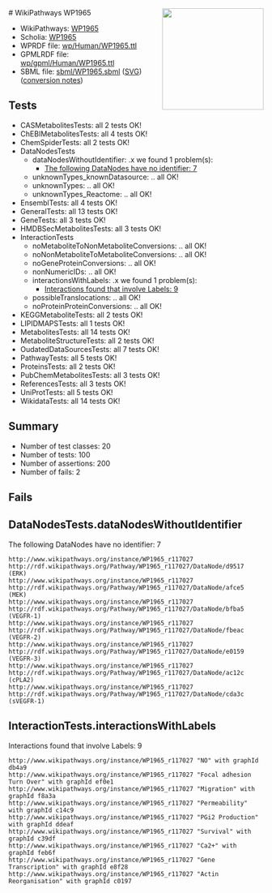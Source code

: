 <img style="float: right; width: 200px" src="../logo.png" />
# WikiPathways WP1965

* WikiPathways: [WP1965](https://identifiers.org/wikipathways:WP1965)
* Scholia: [WP1965](https://scholia.toolforge.org/wikipathways/WP1965)
* WPRDF file: [wp/Human/WP1965.ttl](../wp/Human/WP1965.ttl)
* GPMLRDF file: [wp/gpml/Human/WP1965.ttl](../wp/gpml/Human/WP1965.ttl)
* SBML file: [sbml/WP1965.sbml](../sbml/WP1965.sbml) ([SVG](../sbml/WP1965.svg)) ([conversion notes](../sbml/WP1965.txt))

## Tests
* CASMetabolitesTests: all 2 tests OK!
* ChEBIMetabolitesTests: all 4 tests OK!
* ChemSpiderTests: all 2 tests OK!
* DataNodesTests
    * dataNodesWithoutIdentifier: .x we found 1 problem(s):
        * [The following DataNodes have no identifier: 7](#d2d32fa6)
    * unknownTypes_knownDatasource: .. all OK!
    * unknownTypes: .. all OK!
    * unknownTypes_Reactome: .. all OK!
* EnsemblTests: all 4 tests OK!
* GeneralTests: all 13 tests OK!
* GeneTests: all 3 tests OK!
* HMDBSecMetabolitesTests: all 3 tests OK!
* InteractionTests
    * noMetaboliteToNonMetaboliteConversions: .. all OK!
    * noNonMetaboliteToMetaboliteConversions: .. all OK!
    * noGeneProteinConversions: .. all OK!
    * nonNumericIDs: .. all OK!
    * interactionsWithLabels: .x we found 1 problem(s):
        * [Interactions found that involve Labels: 9](#630d2680)
    * possibleTranslocations: .. all OK!
    * noProteinProteinConversions: .. all OK!
* KEGGMetaboliteTests: all 2 tests OK!
* LIPIDMAPSTests: all 1 tests OK!
* MetabolitesTests: all 14 tests OK!
* MetaboliteStructureTests: all 2 tests OK!
* OudatedDataSourcesTests: all 7 tests OK!
* PathwayTests: all 5 tests OK!
* ProteinsTests: all 2 tests OK!
* PubChemMetabolitesTests: all 3 tests OK!
* ReferencesTests: all 3 tests OK!
* UniProtTests: all 5 tests OK!
* WikidataTests: all 14 tests OK!


## Summary

* Number of test classes: 20
* Number of tests: 100
* Number of assertions: 200
* Number of fails: 2

## Fails

<a name="d2d32fa6" />

## DataNodesTests.dataNodesWithoutIdentifier

The following DataNodes have no identifier: 7
```
http://www.wikipathways.org/instance/WP1965_r117027 http://rdf.wikipathways.org/Pathway/WP1965_r117027/DataNode/d9517 (ERK)
http://www.wikipathways.org/instance/WP1965_r117027 http://rdf.wikipathways.org/Pathway/WP1965_r117027/DataNode/afce5 (MEK)
http://www.wikipathways.org/instance/WP1965_r117027 http://rdf.wikipathways.org/Pathway/WP1965_r117027/DataNode/bfba5 (VEGFR-1)
http://www.wikipathways.org/instance/WP1965_r117027 http://rdf.wikipathways.org/Pathway/WP1965_r117027/DataNode/fbeac (VEGFR-2)
http://www.wikipathways.org/instance/WP1965_r117027 http://rdf.wikipathways.org/Pathway/WP1965_r117027/DataNode/e0159 (VEGFR-3)
http://www.wikipathways.org/instance/WP1965_r117027 http://rdf.wikipathways.org/Pathway/WP1965_r117027/DataNode/ac12c (cPLA2)
http://www.wikipathways.org/instance/WP1965_r117027 http://rdf.wikipathways.org/Pathway/WP1965_r117027/DataNode/cda3c (sVEGFR-1)
```

<a name="630d2680" />

## InteractionTests.interactionsWithLabels

Interactions found that involve Labels: 9
```
http://www.wikipathways.org/instance/WP1965_r117027 "NO" with graphId db4a9
http://www.wikipathways.org/instance/WP1965_r117027 "Focal adhesion Turn Over" with graphId ef0e1
http://www.wikipathways.org/instance/WP1965_r117027 "Migration" with graphId f8a3a
http://www.wikipathways.org/instance/WP1965_r117027 "Permeability" with graphId c14c9
http://www.wikipathways.org/instance/WP1965_r117027 "PGi2 Production" with graphId ddeaf
http://www.wikipathways.org/instance/WP1965_r117027 "Survival" with graphId c39df
http://www.wikipathways.org/instance/WP1965_r117027 "Ca2+" with graphId feb6f
http://www.wikipathways.org/instance/WP1965_r117027 "Gene Transcription" with graphId e8f28
http://www.wikipathways.org/instance/WP1965_r117027 "Actin Reorganisation" with graphId c0197
```

